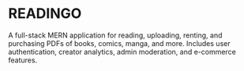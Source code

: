 # READINGO
A full-stack MERN application for reading, uploading, renting, and purchasing PDFs of books, comics, manga, and more. Includes user authentication, creator analytics, admin moderation, and e-commerce features.
